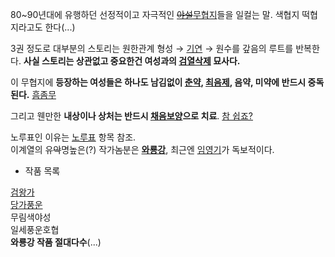 80~90년대에 유행하던 선정적이고 자극적인 <del>[야설](%EC%95%BC%EC%84%A4.md)</del>[무협지](%EB%AC%B4%ED%98%91%EC%A7%80.md)들을 일컬는 말. 색협지 떡협지라고도 한다(...)

3권 정도로 대부분의 스토리는 원한관계 형성 → [기연](%EA%B8%B0%EC%97%B0.md) → 원수를 갚음의 루트를 반복한다.
**사실 스토리는 상관없고 중요한건 여성과의 [검열삭제](%EC%84%B9%EC%8A%A4.md) 묘사다.**

이 무협지에 **등장하는 여성들은 하나도 남김없이 [춘약](%EC%B6%98%EC%95%BD.md),
[최음제](%EC%B5%9C%EC%9D%8C%EC%A0%9C.md), 음약, 미약에 반드시 중독된다.**
[흠좀무](%ED%9D%A0%EC%A2%80%EB%AC%B4.md)

그리고 웬만한 **내상이나 상처는 반드시 [채음보양](%EC%B1%84%EC%9D%8C%EB%B3%B4%EC%96%91.md)으로
치료**. [참 쉽죠?](%EC%B0%B8%20%EC%89%BD%EC%A3%A0.md)

노루표인 이유는 [노루표](%EB%85%B8%EB%A3%A8%ED%91%9C.md) 항목 참조.  
이계열의 유<del>악</del>명높은(?) 작가<del>놈</del>분은
**[와룡강](%EC%99%80%EB%A3%A1%EA%B0%95.md)**, 최근엔
[임영기](%EC%9E%84%EC%98%81%EA%B8%B0.md)가 독보적이다.

* 작품 목록

[검왕가](%EA%B2%80%EC%99%95%EA%B0%80.md)  
[당가풍운](%EB%8B%B9%EA%B0%80%ED%92%8D%EC%9A%B4.md)  
무림색야성  
일세풍운호협  
**와룡강 작품 절대다수**(...)

